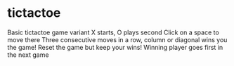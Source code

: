# tictactoe

Basic tictactoe game variant
X starts, O plays second
Click on a space to move there
Three consecutive moves in a row, column or diagonal wins you the game!
Reset the game but keep your wins!
Winning player goes first in the next game
